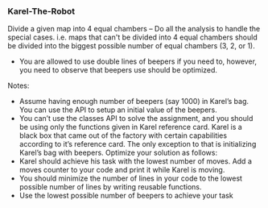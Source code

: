 ### Karel-The-Robot
Divide a given map into 4 equal chambers – Do all the analysis to handle the special cases.
i.e. maps that can&#39;t be divided into 4 equal chambers should be divided into the biggest
possible number of equal chambers (3, 2, or 1).
- You are allowed to use double lines of beepers if you need to, however, you need to
observe that beepers use should be optimized.

Notes:
- Assume having enough number of beepers (say 1000) in Karel’s bag. You can use the
API to setup an initial value of the beepers.
- You can’t use the classes API to solve the assignment, and you should be using only
the functions given in Karel reference card. Karel is a black box that came out of the
factory with certain capabilities according to it’s reference card. The only exception
to that is initializing Karel’s bag with beepers.
Optimize your solution as follows:
- Karel should achieve his task with the lowest number of moves. Add a moves
counter to your code and print it while Karel is moving.
- You should minimize the number of lines in your code to the lowest possible number
of lines by writing reusable functions.
- Use the lowest possible number of beepers to achieve your task
